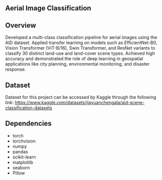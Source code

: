 ## Aerial Image Classification

## Overview
Developed a multi-class classification pipeline for aerial images using the AID dataset. Applied transfer learning on models such as EfficientNet-B0, Vision Transformer (ViT-B/16), Swin Transformer, and ResNet variants to classify 30 distinct land-use and land-cover scene types. Achieved high accuracy and demonstrated the role of deep learning in geospatial applications like city planning, environmental monitoring, and disaster response.
## Dataset
Dataset for this project can be accessed by Kaggle through the following link: https://www.kaggle.com/datasets/jiayuanchengala/aid-scene-classification-datasets
## Dependencies
- torch
- torchvision
- numpy
- pandas
- scikit-learn
- matplotlib
- seaborn
- Pillow
